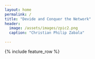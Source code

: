 ```yaml
---
layout: home
permalink: /
title: "Devide and Conquer the Network"
header:
  image: /assets/images/zpic2.png
  caption: "Christian Philip Zabala"
     
---
```


{% include feature_row %}
